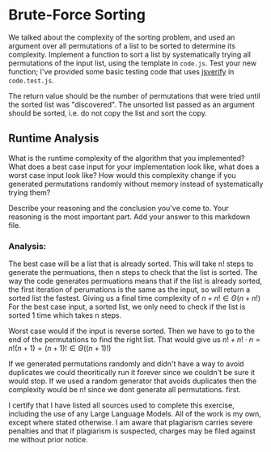 # Brute-Force Sorting

We talked about the complexity of the sorting problem, and used an argument over
all permutations of a list to be sorted to determine its complexity. Implement
a function to sort a list by systematically trying all permutations of the input
list, using the template in `code.js`. Test your new function; I've provided
some basic testing code that uses [jsverify](https://jsverify.github.io/) in
`code.test.js`.

The return value should be the number of permutations that were tried until the
sorted list was "discovered". The unsorted list passed as an argument should be
sorted, i.e. do not copy the list and sort the copy.

## Runtime Analysis

What is the runtime complexity of the algorithm that you implemented? What does
a best case input for your implementation look like, what does a worst case
input look like? How would this complexity change if you generated permutations
randomly without memory instead of systematically trying them?

Describe your reasoning and the conclusion you've come to. Your reasoning is the
most important part. Add your answer to this markdown file.

### Analysis:

The best case will be a list that is already sorted. This will take n! steps to generate the permuations, then n steps to check that the list is sorted. The way the code generates permuations means that if the list is already sorted, the first iteration of perumations is the same as the input, so will return a sorted list the fastest. Giving us a final time complexity of $n + n! \in \Theta(n + n!)$ For the best case input, a sorted list, we only need to check if the list is sorted 1 time which takes n steps.

Worst case would if the input is reverse sorted. Then we have to go to the end of the permutations to find the right list. That would give us $n! + n! \cdot n = n!(n+1) = (n+1)! \in \Theta ((n+1)!)$

If we generated permutations randomly and didn't have a way to avoid duplicates we could theoritically run it forever since we couldn't be sure it would stop. If we used a random generator that avoids duplicates then the complexity would be n! since we dont generate all permutations. first.























I certify that I have listed all sources used to complete this exercise, including the use of any Large Language Models. All of the work is my own, except where stated otherwise. I am aware that plagiarism carries severe penalties and that if plagiarism is suspected, charges may be filed against me without prior notice.
 